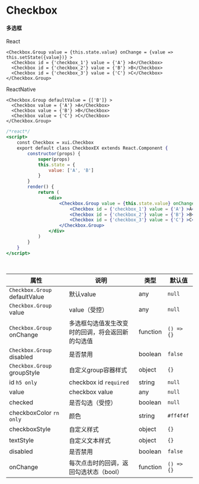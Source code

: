 # Checkbox

#### 多选框

React

```
<Checkbox.Group value = {this.state.value} onChange = {value => this.setState({value})} >
  <Checkbox id = {'checkbox_1'} value = {'A'} >A</Checkbox>
  <Checkbox id = {'checkbox_2'} value = {'B'} >B</Checkbox>
  <Checkbox id = {'checkbox_3'} value = {'C'} >C</Checkbox>
</Checkbox.Group>
```

ReactNative

```
<Checkbox.Group defaultValue = {['B']} >
  <Checkbox value = {'A'} >A</Checkbox>
  <Checkbox value = {'B'} >B</Checkbox>
  <Checkbox value = {'C'} >C</Checkbox>
</Checkbox.Group>
```

```jsx
/*react*/
<script>
    const Checkbox = xui.Checkbox
    export default class CheckboxEX extends React.Component {
        constructor(props) {
            super(props)
            this.state = {
                value: ['A', 'B']
            }
        }
        render() {
            return (
                <div>
                    <Checkbox.Group value = {this.state.value} onChange = {value => this.setState({value})} >
                        <Checkbox id = {'checkbox_1'} value = {'A'} >A</Checkbox>
                        <Checkbox id = {'checkbox_2'} value = {'B'} >B</Checkbox>
                        <Checkbox id = {'checkbox_3'} value = {'C'} >C</Checkbox>
                    </Checkbox.Group>
                </div>
            )
        }
    }
</script>
```

<br/>

属性 | 说明 | 类型 | 默认值
----|-----|------|------
`Checkbox.Group` defaultValue | 默认value | any | `null`
`Checkbox.Group` value | value（受控）| any | `null`
`Checkbox.Group` onChange | 多选框勾选值发生改变时的回调，将会返回新的勾选值 | function | `() => {}`
`Checkbox.Group` disabled | 是否禁用 | boolean | `false`
`Checkbox.Group` groupStyle | 自定义group容器样式 | object | `{}`
id `h5 only` | checkbox id `required` | string | `null`
value | checkbox value | any | `null`
checked | 是否勾选（受控）| boolean | `null`
checkboxColor `rn only` | 颜色 | string | `#ff4f4f`
checkboxStyle | 自定义样式 | object | `{}`
textStyle | 自定义文本样式 | object | `{}`
disabled | 是否禁用 | boolean | `false`
onChange | 每次点击时的回调，返回勾选状态（bool） | function | `() => {}`